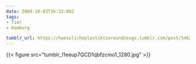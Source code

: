 ```yaml
---
date: 2009-10-03T16:32:00Z
tags:
- Tier
- Hamburg

tumblr_url: https://haesslicheplastiktiereundzeugs.tumblr.com/post/546295495
---
```

{{< figure src="tumblr_l1eeup7QCD1qbfzcmo1_1280.jpg" >}}
